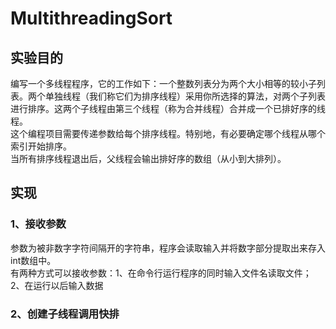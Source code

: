 # MultithreadingSort
## 实验目的
编写一个多线程程序，它的工作如下：一个整数列表分为两个大小相等的较小子列表。两个单独线程（我们称它们为排序线程）采用你所选择的算法，对两个子列表进行排序。这两个子线程由第三个线程（称为合并线程）合并成一个已排好序的线程。<br>
这个编程项目需要传递参数给每个排序线程。特别地，有必要确定哪个线程从哪个索引开始排序。<br>
当所有排序线程退出后，父线程会输出排好序的数组（从小到大排列）。<br>
## 实现
### 1、接收参数
参数为被非数字字符间隔开的字符串，程序会读取输入并将数字部分提取出来存入int数组中。<br>
有两种方式可以接收参数：1、在命令行运行程序的同时输入文件名读取文件；<br>
       2、在运行以后输入数据
### 2、创建子线程调用快排

